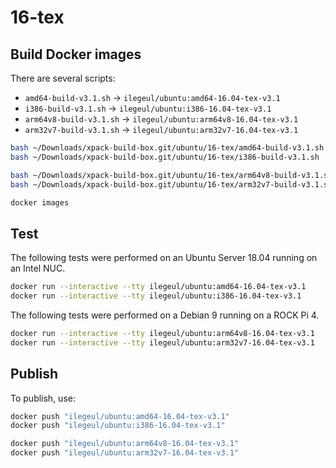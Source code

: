 
# 16-tex

## Build Docker images

There are several scripts:

- `amd64-build-v3.1.sh` -> `ilegeul/ubuntu:amd64-16.04-tex-v3.1`
- `i386-build-v3.1.sh` -> `ilegeul/ubuntu:i386-16.04-tex-v3.1`
- `arm64v8-build-v3.1.sh` -> `ilegeul/ubuntu:arm64v8-16.04-tex-v3.1`
- `arm32v7-build-v3.1.sh` -> `ilegeul/ubuntu:arm32v7-16.04-tex-v3.1`

```sh
bash ~/Downloads/xpack-build-box.git/ubuntu/16-tex/amd64-build-v3.1.sh
bash ~/Downloads/xpack-build-box.git/ubuntu/16-tex/i386-build-v3.1.sh

bash ~/Downloads/xpack-build-box.git/ubuntu/16-tex/arm64v8-build-v3.1.sh
bash ~/Downloads/xpack-build-box.git/ubuntu/16-tex/arm32v7-build-v3.1.sh

docker images
```

## Test

The following tests were performed on an Ubuntu Server
18.04 running on an Intel NUC.

```sh
docker run --interactive --tty ilegeul/ubuntu:amd64-16.04-tex-v3.1
docker run --interactive --tty ilegeul/ubuntu:i386-16.04-tex-v3.1
```

The following tests were performed on a Debian 9
running on a ROCK Pi 4.

```sh
docker run --interactive --tty ilegeul/ubuntu:arm64v8-16.04-tex-v3.1
docker run --interactive --tty ilegeul/ubuntu:arm32v7-16.04-tex-v3.1
```

## Publish

To publish, use:

```sh
docker push "ilegeul/ubuntu:amd64-16.04-tex-v3.1"
docker push "ilegeul/ubuntu:i386-16.04-tex-v3.1"

docker push "ilegeul/ubuntu:arm64v8-16.04-tex-v3.1"
docker push "ilegeul/ubuntu:arm32v7-16.04-tex-v3.1"
```

